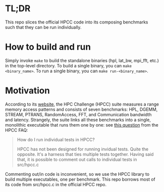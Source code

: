 # TL;DR
This repo slices the official HPCC code into its composing benchmarks such that they can be run individually.

# How to build and run
Simply invoke `make` to build the standalone binaries (hpl, lat\_bw, mpi\_fft, etc.) in the top-level directory.
To build a single binary, you can `make <binary_name>`.
To run a single binary, you can `make run-<binary_name>`.

# Motivation
According to its [website](https://icl.utk.edu/hpcc/), the HPC Challenge (HPCC) suite measures a range memory access patterns and consists of seven benchmarks: HPL, DGEMM, STREAM, PTRANS, RandomAccess, FFT, and Communication bandwidth and latency. Strangely, the suite links all these benchmarks into a single, monolithic executable that runs them one by one: see [this question](https://icl.utk.edu/hpcc/faq/index.html#323) from the HPCC FAQ:

> How do I run individual tests in HPCC?
> 
> HPCC has not been designed for running invidual tests. Quite the opposite. It's a harness that ties multiple tests together. Having said that, it is possible to comment out calls to individual tests in src/hpcc.c

Commenting out/in code is inconvenient, so we use the HPCC library to build multiple executables, one per benchmark. This repo borrows most of its code from src/hpcc.c in the official HPCC repo.

